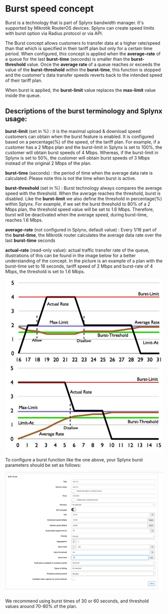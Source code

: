 Burst speed concept
===================

Burst is a technology that is part of Splynx bandwidth manager. It's supported by Mikrotik RouterOS devices. Splynx can create speed limits with burst option via Radius protocol or via API.

The Burst concept allows customers to transfer data at a higher rate/speed than that which is specified in their tariff plan but only for a certain time period. When configured, this concept is applied when the **average-rate** of a queue for the last **burst-time** (seconds) is smaller than the **burst-threshold** value. Once the **average rate** of a queue reaches or exceeds the value of the **burst-threshold** within the **burst-time**, this function is stopped and the customer's data transfer speeds reverts back to the intended speed of their tariff plan.

When burst is applied, the **burst-limit** value replaces the **max-limit** value inside the queue.

## Descriptions of the burst terminology and Splynx usage:

**burst-limit** (set in %) : it is the maximal upload & download speed customers can obtain when the burst feature is enabled. It is configured based on a percentage(%) of the speed, of the tariff plan. For example, if a customer has a 2 Mbps plan and the burst-limit in Splynx is set to 100%, the customer will obtain burst speeds of 4 Mbps. Whereas, if the burst-limit in Splynx is set to 50%, the customer will obtain burst speeds of 3 Mbps instead of the original 2 Mbps of the plan.

**burst-time** (seconds) : the period of time when the average data rate is calculated. Please note this is not the time when burst is active.

**burst-threshold** (set in %) : Burst technology always compares the average speed with the threshold. When the average reaches the threshold, burst is disabled. Like the **burst-limit** we also define the threshold in percentage(%) within Splynx. For example, if we set the burst threshold to 80% of a 2 Mbps plan, the threshold speed value will be set to 1.6 Mbps. Therefore, burst will be deactivated when the average speed, during burst-time, reaches 1.6 Mbps.

**average-rate** (not configured in Splynx, default value) : Every 1/16 part of the **burst-time**, the Mikrotik router calculates the average data rate over the last **burst-time** seconds

**actual-rate** (read-only value): actual traffic transfer rate of the queue, illustrations of this can be found in the image below for a better understanding of the concept. In the picture is an example of a plan with the burst-time set to 16 seconds, tariff speed of 2 Mbps and burst-rate of 4 Mbps, the threshold is set to 1.6 Mbps.

![Burst_mikrotik1.JPG](Burst_mikrotik1.JPG)![Burst_mikrotik.JPG](Burst_mikrotik.JPG)

To configure a burst function like the one above, your Splynx burst parameters should be set as follows:

![Burst_splynx.png](Burst_splynx.png)

We recommend using burst times of 30 or 60 seconds, and threshold values around 70-80% of the plan.
